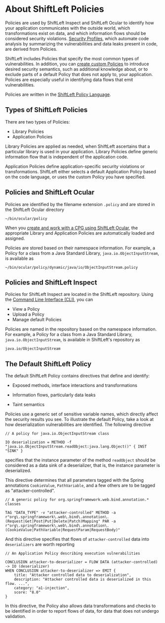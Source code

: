 # About ShiftLeft Policies

Policies are used by ShiftLeft Inspect and ShiftLeft Ocular to identify how your application communicates with the outside world, which transformations exist on data, and which information flows should be considered security violations. [Security Profiles](../using-ocular/getting-started/generate-sp.md), which automate code analysis by summarizing the vulnerabilities and data leaks present in code, are derived from Policies.

ShiftLeft includes Policies that specify the most common types of vulnerabilities. In addition, you can [create custom Policies](custom-policy.md) to introduce desired security semantics, such as additional knowledge about, or to exclude parts of a default Policy that does not apply to, your application. Policies are especially useful in identifying data flows that emit vulnerabilities.

Policies are written in the [ShiftLeft Policy Language](policy-language.md).

## Types of ShiftLeft Policies

There are two types of Policies:
 - Library Policies
 - Application Policies

Library Policies are applied as needed, when ShiftLeft ascertains that a particular library is used in your application. Library Policies define generic information flow that is independent of the application code.

Application Policies define application-specific security violations or transformations. ShiftLeft either selects a default Application Policy based on the code language, or uses the custom Policy you have specified.

## Policies and ShiftLeft Ocular

Policies are identified by the filename extension `.policy` and are stored in the ShiftLeft Ocular directory

```
~/bin/ocular/policy
```

When you [create and work with a CPG using ShiftLeft Ocular](../using-ocular/getting-started/create-cpg.md), the appropriate Library and Application Policies are automatically loaded and assigned.

Policies are stored based on their namespace information. For example, a Policy for
a class from a Java Standard Library, `java.io.ObjectInputStream`, is available as

```
~/bin/ocular/policy/dynamic/java/io/ObjectInputStream.policy
```

## Policies and ShiftLeft Inspect

Policies for ShiftLeft Inspect are located in the ShiftLeft repository. Using the [Command Line Interface (CLI)](../using-cli/cli-reference.md#sl-policy-commands), you can

* View a Policy
* Upload a Policy
* Manage default Policies

Policies are named in the repository based on the namespace information. For example, a Policy for
a class from a Java Standard Library, `java.io.ObjectInputStream`, is available in ShiftLeft's repository as

```
java.io/ObjectInputStream
```

## The Default ShiftLeft Policy

The default ShiftLeft Policy contains directives that define and identify:

* Exposed methods, interface interactions and transformations

* Information flows, particularly data leaks

* Taint semantics

Policies use a generic set of sensitive variable names, which directly affect the security results you see. To illustrate the default Policy, take a look at how deserialization vulnerabilities are identified. The following directive

```
// A policy for java.io.ObjectInputStream class

IO deserialization = METHOD -f "java.io.ObjectInputStream.readObject:java.lang.Object()" { INST "SINK" }
```

specifies that the instance parameter of the method `readObject` should be considered as a data sink of a deserializer, that is, the instance parameter is deserialized.

This directive determines that all parameters tagged with the Spring annotations `CookieValue`, `PathVariable`, and a few others are to be tagged as "attacker-controlled". 

```
// A generic policy for org.springframework.web.bind.annotation.* classes

TAG "DATA_TYPE" -v "attacker-controlled" METHOD -a r"org\.springframework\.web\.bind\.annotation\.(Request|Get|Post|Put|Delete|Patch)Mapping" PAR -a r"org\.springframework\.web\.bind\.annotation\.(CookieValue|PathVariable|RequestParam|RequestBody)"
```

And this directive specifies that flows of `attacker-controlled` data into `deserializers` are worth reporting

```
// An Application Policy describing execution vulnerabilities

CONCLUSION attacker-to-deserializer = FLOW DATA (attacker-controlled) -> IO (deserializer)
WHEN CONCLUSION attacker-to-deserializer => EMIT {
    title: "Attacker controlled data to deserialization",
    description: "Attacker controlled data is deserialized in this flow. ...",
    category: "a1-injection",
    score: "8.0"
}
```

In this directive, the Policy also allows data transformations and checks to be identified in order to report flows of data, for data that does not undergo validation. 
